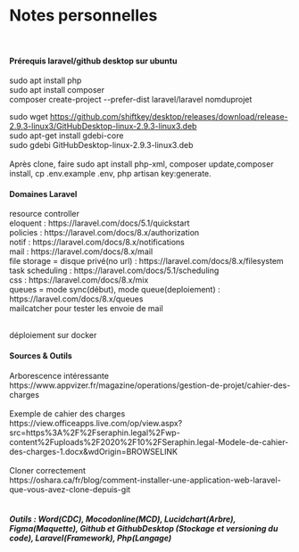 <h1>Notes personnelles</h1>
<br>
<h4>Prérequis laravel/github desktop sur ubuntu</h4>
sudo apt install php <br>
sudo apt install composer <br>
composer create-project --prefer-dist laravel/laravel nomduprojet 

sudo wget https://github.com/shiftkey/desktop/releases/download/release-2.9.3-linux3/GitHubDesktop-linux-2.9.3-linux3.deb <br>
sudo apt-get install gdebi-core <br>
sudo gdebi GitHubDesktop-linux-2.9.3-linux3.deb<br> <br>
Après clone, faire sudo apt install php-xml, composer update,composer install, cp .env.example .env, php artisan key:generate.<br>

<h4>Domaines Laravel</h4>
resource controller<br>
eloquent : https://laravel.com/docs/5.1/quickstart<br>
policies : https://laravel.com/docs/8.x/authorization<br>
notif : https://laravel.com/docs/8.x/notifications<br>
mail : https://laravel.com/docs/8.x/mail<br>
file storage = disque privé(no url) : https://laravel.com/docs/8.x/filesystem<br>
task scheduling : https://laravel.com/docs/5.1/scheduling<br>
css : https://laravel.com/docs/8.x/mix<br>
queues = mode sync(début), mode queue(deploiement) : https://laravel.com/docs/8.x/queues<br>
mailcatcher pour tester les envoie de mail<br><br>

déploiement sur docker<br>

<h4>Sources & Outils</h4>
Arborescence intéressante <br>
https://www.appvizer.fr/magazine/operations/gestion-de-projet/cahier-des-charges <br><br>
Exemple de cahier des charges <br>
https://view.officeapps.live.com/op/view.aspx?src=https%3A%2F%2Fseraphin.legal%2Fwp-content%2Fuploads%2F2020%2F10%2FSeraphin.legal-Modele-de-cahier-des-charges-1.docx&wdOrigin=BROWSELINK <br><br>
Cloner correctement<br>
https://oshara.ca/fr/blog/comment-installer-une-application-web-laravel-que-vous-avez-clone-depuis-git<br><br>

<h5>Outils : Word(CDC), Mocodonline(MCD), Lucidchart(Arbre), Figma(Maquette), Github et GithubDesktop (Stockage et versioning du code), Laravel(Framework), Php(Langage)</h5>
